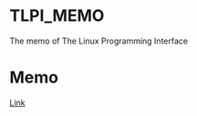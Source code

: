 # TLPI_MEMO
The memo of The Linux Programming Interface

# Memo
[Link](https://hackmd.io/s/HJBOez17m)
